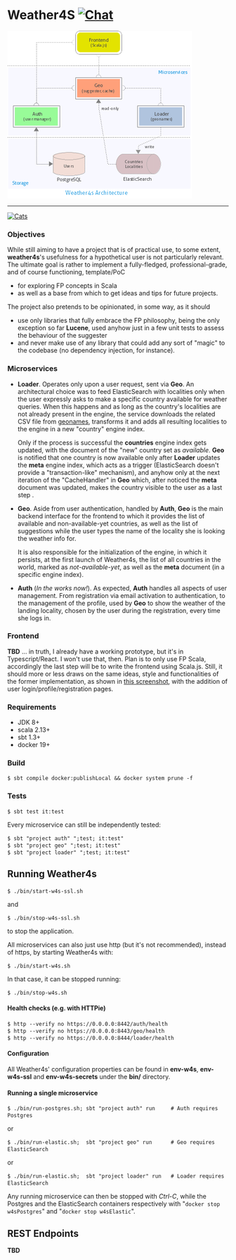 Weather4S  [![Chat][gitter-badge]][gitter-link]
=========

![architecture](docs/Weather4s-Architecture.png)

---

[![Cats][cats-badge]][cats-link]

### Objectives

While still aiming to have a project that is of practical use, to some extent, **weather4s**'s usefulness for a hypothetical user is not particularly relevant.
The ultimate goal is rather to implement a fully-fledged, professional-grade, and of course functioning, template/PoC
- for exploring FP concepts in Scala
- as well as a base from which to get ideas and tips for future projects.

The project also pretends to be opinionated, in some way, as it should
- use only libraries that fully embrace the FP philosophy, being the only exception so far **Lucene**, used anyhow just in a few unit tests to assess the behaviour of the
  suggester
- and never make use of any library that could add any sort of "magic" to the codebase (no dependency injection, for instance).

### Microservices

- **Loader**. Operates only upon a user request, sent via **Geo**. An architectural choice was to feed ElasticSearch with localities only when the user expressly asks
  to make a specific country available for weather queries. When this happens and as long as the country's localities are not already present in the engine, the service
  downloads the related CSV file from [geonames](http://download.geonames.org/export/dump/), transforms it and adds all resulting localities to the engine in a new
  "country" engine index.

  Only if the process is successful the **countries** engine index gets updated, with the document of the "new" country set as *available*. **Geo** is notified that one
  country is now available only after **Loader** updates the **meta** engine index, which acts as a trigger (ElasticSearch doesn't provide a "transaction-like" mechanism),
  and anyhow only at the next iteration of the "CacheHandler" in **Geo** which, after noticed the **meta** document was updated, makes the country visible to the user as
  a last step .

- **Geo**. Aside from user authentication, handled by **Auth**, **Geo** is the main backend interface for the frontend to which it provides the list of available and
  non-available-yet countries, as well as the list of suggestions while the user types the name of the locality she is looking the weather info for.

  It is also responsible for the initialization of the engine, in which it persists, at the first launch of Weather4s, the list of all countries in the world, marked as
  *not-available-yet*, as well as the **meta** document (in a specific engine index).

- **Auth** (*In the works now!*). As expected, **Auth** handles all aspects of user management. From registration via email activation to authentication, to the
  management of the profile, used by **Geo** to show the weather of the landing locality, chosen by the user during the registration, every time she logs in.

### Frontend

**TBD** ... in truth, I already have a working prototype, but it's in Typescript/React. I won't use that, then. Plan is to only use FP Scala, accordingly
the last step will be to write the frontend using Scala.js. Still, it should more or less draws on the same ideas, style and functionalities of the former implementation,
as shown in [this screenshot](docs/screenshot.png), with the addition of user login/profile/registration pages.

### Requirements

- JDK 8+
- scala 2.13+
- sbt 1.3+
- docker 19+

### Build

```shell
$ sbt compile docker:publishLocal && docker system prune -f
```

### Tests

```shell
$ sbt test it:test
```
Every microservice can still be independently tested:
```
$ sbt "project auth" ";test; it:test"
$ sbt "project geo" ";test; it:test"
$ sbt "project loader" ";test; it:test"
```

## Running Weather4s

```shell
$ ./bin/start-w4s-ssl.sh
```
and
```shell
$ ./bin/stop-w4s-ssl.sh
```
to stop the application.

All microservices can also just use http (but it's not recommended), instead of https, by starting Weather4s with:
```shell
$ ./bin/start-w4s.sh
```
In that case, it can be stopped running:
```shell
$ ./bin/stop-w4s.sh
```

#### Health checks (e.g. with HTTPie)
```shell
$ http --verify no https://0.0.0.0:8442/auth/health
$ http --verify no https://0.0.0.0:8443/geo/health
$ http --verify no https://0.0.0.0:8444/loader/health
```

#### Configuration

All Weather4s' configuration properties can be found in **env-w4s**, **env-w4s-ssl** and **env-w4s-secrets**
under the **bin/** directory.

#### Running a single microservice

```shell
$ ./bin/run-postgres.sh; sbt "project auth" run     # Auth requires Postgres
```
or
```shell
$ ./bin/run-elastic.sh;  sbt "project geo" run      # Geo requires ElasticSearch
```
or
```shell
$ ./bin/run-elastic.sh;  sbt "project loader" run   # Loader requires ElasticSearch
```
Any running microservice can then be stopped with *Ctrl-C*, while the Postgres and the ElasticSearch
containers respectively with "`docker stop w4sPostgres`" and "`docker stop w4sElastic`".

## REST Endpoints

**TBD**

[cats-badge]: https://typelevel.org/cats/img/cats-badge-tiny.png
[cats-link]: https://typelevel.org/cats/
[gitter-badge]: https://badges.gitter.im/Join%20Chat.svg
[gitter-link]: https://gitter.im/sherpair/weather4s
